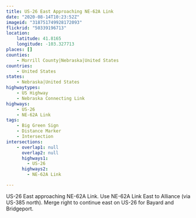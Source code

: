 ```yaml
---
title: US-26 East Approaching NE-62A Link
date: "2020-08-14T10:23:52Z"
imageid: "318751749928172093"
flickrid: "50339196713"
location:
    latitude: 41.8165
    longitude: -103.327713
places: []
counties:
    - Morrill County|Nebraska|United States
countries:
    - United States
states:
    - Nebraska|United States
highwaytypes:
    - US Highway
    - Nebraska Connecting Link
highways:
    - US-26
    - NE-62A Link
tags:
    - Big Green Sign
    - Distance Marker
    - Intersection
intersections:
    - overlap1: null
      overlap2: null
      highways1:
        - US-26
      highways2:
        - NE-62A Link

---
```

US-26 East approaching NE-62A Link.  Use NE-62A Link East to Alliance (via US-385 north).  Merge right to continue east on US-26 for Bayard and Bridgeport.